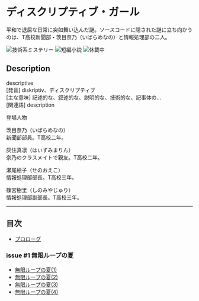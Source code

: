 ディスクリプティブ・ガール
==========================

平和で退屈な日常に突如舞い込んだ謎。ソースコードに隠された謎に立ち向かうのは、T高校新聞部・茨目奈乃（いばらめなの）と情報処理部の二人。

![技術系ミステリー](https://img.shields.io/badge/%E3%82%B8%E3%83%A3%E3%83%B3%E3%83%AB-%E6%8A%80%E8%A1%93%E7%B3%BB%E3%83%9F%E3%82%B9%E3%83%86%E3%83%AA%E3%83%BC-brightgreen.svg)
![短編小説](https://img.shields.io/badge/%E5%BD%A2%E5%BC%8F-%E7%9F%AD%E7%B7%A8%E5%B0%8F%E8%AA%AC-orange.svg)
![休載中](https://img.shields.io/badge/%E5%9F%B7%E7%AD%86%E7%8A%B6%E6%B3%81-%E4%BC%91%E8%BC%89%E4%B8%AD-red.svg)

## Description

descriptive  
[発音] diskríptiv、ディスクリプティブ  
[主な意味] 記述的な、叙述的な、説明的な、技術的な、記事体の...  
[関連語] description

登場人物

茨目奈乃（いばらめなの）  
新聞部部員。T高校二年。

灰住真凛（はいずみまりん）  
奈乃のクラスメイトで親友。T高校二年。

瀬尾絵子（せのおえこ）  
情報処理部部長。T高校三年。

篠宮樹里（しのみやじゅり）  
情報処理部副部長。T高校三年。

----

## 目次

* [プロローグ](episodes/001.md)

### issue #1 無限ループの夏

* [無限ループの夏(1)](episodes/002.md)
* [無限ループの夏(2)](episodes/003.md)
* [無限ループの夏(3)](episodes/004.md)
* [無限ループの夏(4)](episodes/005.md)

